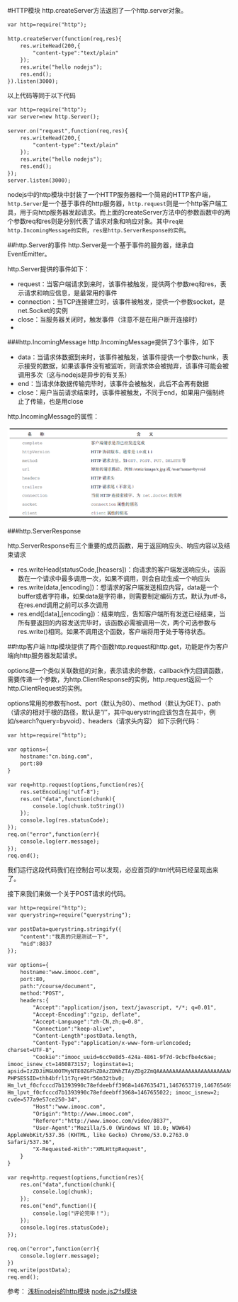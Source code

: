 #HTTP模块
http.createServer方法返回了一个http.server对象。

	var http=require("http");
	
	http.createServer(function(req,res){
	    res.writeHead(200,{
	        "content-type":"text/plain"
	    });
	    res.write("hello nodejs");
	    res.end();
	}).listen(3000);

以上代码等同于以下代码

	var http=require("http");
	var server=new http.Server();
	
	server.on("request",function(req,res){
	    res.writeHead(200,{
	        "content-type":"text/plain"
	    });
	    res.write("hello nodejs");
	    res.end();
	});
	server.listen(3000);
	
nodejs中的http模块中封装了一个HTTP服务器和一个简易的HTTP客户端，`http.Server`是一个基于事件的http服务器，`http.request`则是一个http客户端工具，用于向http服务器发起请求。而上面的createServer方法中的参数函数中的两个参数req和res则是分别代表了请求对象和响应对象。其中`req是http.IncomingMessage的实例`，`res是http.ServerResponse的实例`。

##http.Server的事件
http.Server是一个基于事件的服务器，继承自EventEmitter。

http.Server提供的事件如下：

- request：当客户端请求到来时，该事件被触发，提供两个参数req和res，表示请求和响应信息，是最常用的事件
- connection：当TCP连接建立时，该事件被触发，提供一个参数socket，是net.Socket的实例
- close：当服务器关闭时，触发事件（注意不是在用户断开连接时）
- 
###http.IncomingMessage
http.IncomingMessage提供了3个事件，如下

- data：当请求体数据到来时，该事件被触发，该事件提供一个参数chunk，表示接受的数据，如果该事件没有被监听，则请求体会被抛弃，该事件可能会被调用多次（这与nodejs是异步的有关系）
- end：当请求体数据传输完毕时，该事件会被触发，此后不会再有数据
- close：用户当前请求结束时，该事件被触发，不同于end，如果用户强制终止了传输，也是用close

http.IncomingMessage的属性：

![http.IncomingMessage属性](../images/nodejs之http.IncomingMessage属性.png)

###http.ServerResponse

http.ServerResponse有三个重要的成员函数，用于返回响应头、响应内容以及结束请求

- res.writeHead(statusCode,[heasers])：向请求的客户端发送响应头，该函数在一个请求中最多调用一次，如果不调用，则会自动生成一个响应头
- res.write(data,[encoding])：想请求的客户端发送相应内容，data是一个buffer或者字符串，如果data是字符串，则需要制定编码方式，默认为utf-8，在res.end调用之前可以多次调用
- res.end([data],[encoding])：结束响应，告知客户端所有发送已经结束，当所有要返回的内容发送完毕时，该函数必需被调用一次，两个可选参数与res.write()相同。如果不调用这个函数，客户端将用于处于等待状态。

##http客户端
http模块提供了两个函数http.request和http.get，功能是作为客户端向http服务器发起请求。

options是一个类似关联数组的对象，表示请求的参数，callback作为回调函数，需要传递一个参数，为http.ClientResponse的实例，http.request返回一个http.ClientRequest的实例。

options常用的参数有host、port（默认为80）、method（默认为GET）、path（请求的相对于根的路径，默认是“/”，其中querystring应该包含在其中，例如/search?query=byvoid）、headers（请求头内容）
如下示例代码：

	var http=require("http");
	
	var options={
	    hostname:"cn.bing.com",
	    port:80
	}
	
	var req=http.request(options,function(res){
	    res.setEncoding("utf-8");
	    res.on("data",function(chunk){
	        console.log(chunk.toString())
	    });
	    console.log(res.statusCode);
	});
	req.on("error",function(err){
	    console.log(err.message);
	});
	req.end();
	
我们运行这段代码我们在控制台可以发现，必应首页的html代码已经呈现出来了。

接下来我们来做一个关于POST请求的代码。

	var http=require("http");
	var querystring=require("querystring");
	
	var postData=querystring.stringify({
	    "content":"我真的只是测试一下",
	    "mid":8837
	});
	
	var options={
	    hostname:"www.imooc.com",
	    port:80,
	    path:"/course/document",
	    method:"POST",
	    headers:{
	        "Accept":"application/json, text/javascript, */*; q=0.01",
	        "Accept-Encoding":"gzip, deflate",
	        "Accept-Language":"zh-CN,zh;q=0.8",
	        "Connection":"keep-alive",
	        "Content-Length":postData.length,
	        "Content-Type":"application/x-www-form-urlencoded; charset=UTF-8",
	        "Cookie":"imooc_uuid=6cc9e8d5-424a-4861-9f7d-9cbcfbe4c6ae; imooc_isnew_ct=1460873157; loginstate=1; apsid=IzZDJiMGU0OTMyNTE0ZGFhZDAzZDNhZTAyZDg2ZmQAAAAAAAAAAAAAAAAAAAAAAAAAAAAAAAAAAAAAAAAAAAAAAAAAAAAAAAAAAAAAAAAAAAAAAAAAAAAAAAAAAAAAMjkyOTk0AAAAAAAAAAAAAAAAAAAAAAAAAAAAAAAAAAAAAAAAAAAAAAAAAAAAAAAAAAAAAAAAAAAAAAAAAAAAAGNmNmFhMmVhMTYwNzRmMjczNjdmZWUyNDg1ZTZkMGM1BwhXVwcIV1c%3DMD; PHPSESSID=thh4bfrl1t7qre9tr56m32tbv0; Hm_lvt_f0cfcccd7b1393990c78efdeebff3968=1467635471,1467653719,1467654690,1467654957; Hm_lpvt_f0cfcccd7b1393990c78efdeebff3968=1467655022; imooc_isnew=2; cvde=577a9e57ce250-34",
	        "Host":"www.imooc.com",
	        "Origin":"http://www.imooc.com",
	        "Referer":"http://www.imooc.com/video/8837",
	        "User-Agent":"Mozilla/5.0 (Windows NT 10.0; WOW64) AppleWebKit/537.36 (KHTML, like Gecko) Chrome/53.0.2763.0 Safari/537.36",
	        "X-Requested-With":"XMLHttpRequest",
	    }
	}
	
	var req=http.request(options,function(res){
	    res.on("data",function(chunk){
	        console.log(chunk);
	    });
	    res.on("end",function(){
	        console.log("评论完毕！");
	    });
	    console.log(res.statusCode);
	});
	
	req.on("error",function(err){
	    console.log(err.message);
	})
	req.write(postData);
	req.end();


参考：
[浅析nodejs的http模块](http://www.jianshu.com/p/ab2741f78858)
[node.js之fs模块](http://www.jianshu.com/p/5683c8a93511)



